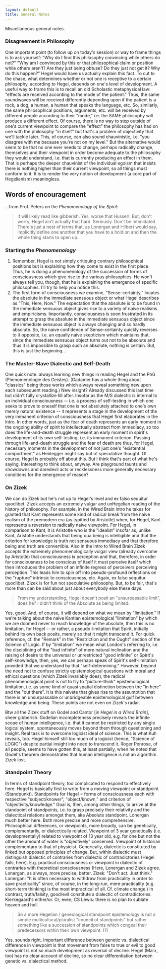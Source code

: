```yaml
---
layout: default
title: General Notes
---
```


Miscellaneous general notes.

### Disagreement in Philosophy
One important point (to follow up on today's session) or way to frame things is to ask yourself: "Why do I find this philosophy convincing while others do not?" "Why am I convinced by this or that philosophical claim or position while others aren't? Are they just being obtuse? Do they just not get it? Why do this happen?" Hegel would have us actually explain this fact. To cut to the chase, what determines whether or not one is receptive to a certain philosophy, according to Hegel, depends on one's level of development. A useful way to frame this is to recall an old Scholastic metaphysical law: "effects are received according to the mode of the patient." Thus, the same soundwaves will be received differently depending upon if the patient is a rock, a dog, a human, a human that speaks the language, etc. So, similarly, the same philosophical positions, arguments, etc. will be received by different people according to their "mode," i.e. the SAME philosophy will produce a different effect. Of course, there is no way to step outside of one's current viewpoint to compare the "effect" the philosophy has had on one with the philosophy "in itself" but that's a problem of objectivity that we'll tackle later. This, of course, can also sound chauvinistic, i.e. "you disagree with me because you're not on my level." But the alternative would seem to be that no one ever needs to change, perhaps radically change, themselves and their viewpoint in order become adequate to the philosophy they would understand, i.e. that is currently producing an effect in them. That is perhaps the deeper chauvinist of the individual egoism that insists there is nothing higher than their current viewpoint, so all things must conform to it. It is to render the very notion of development (a core part of Hegelianism) meaningless.

## Words of encouragement
...from Prof. Peters on the *Phenomenology of the Spirit*:

> It will likely read like gibberish. Yes, worse that Husserl. But, don't worry, Hegel ain't actually that hard. Seriously. Don't be intimidated. There's just a nest of terms that, as Lonergan and Hilbert would say, implicitly define one another that you have to a hold on and then the whole thing starts to open up.

### Starting the *Phenomenology*
1. Remember, Hegel is not simply critiquing contrary philosophical positions but is explaining how they come to exist in the first place. Thus, he is doing a phenomenology of the succession of forms of consciousness which give rise to the various philosophies. He won't always tell you, though, that he is explaining the emergence of specific philosophies. I'll try to help you notice this. 
2. The first form of consciousness we examine, "Sense-certainty," locates the absolute in the immediate sensuous object or what Hegel describes as "This, Here, Now." The expectation that the absolute is to be found in the immediate sensuous object gives rise to a variety of naive realisms and empiricisms. Importantly, consciousness is soon frustrated in its attempt to grasp the absolute in the immediate sensuous object since the immediate sensuous object is always changing and so hardly absolute. So, the naive confidence of Sense-certainty quickly reverses to it opposite, i.e. an equally naive skepticism which maintains that, since the immediate sensuous object turns out not to be absolute and thus it is impossible to grasp such an absolute, nothing is certain. But, this is just the beginning...

### The Master-Slave Dialectic and Self-Death
One quick note: always learning new things in reading Hegel and the PhG (Phenomenologie des Geistes). (Gadamer has a whole thing about "classics" being those works which always reveal something new upon each subsequent reading.) New insight? Already discussed this last time but didn't fully crystallize till after. Insofar as the M/S dialectic is internal to an individual consciousness -- i.e. a process of self-testing in which one seeks to prove to oneself that one is not absolutely attached to one's own merely natural existence -- it represents a stage in the development of the very immanent criterion of consciousness that Hegel first elaborates in the Intro. In other words, just as the fear of death represents an early moment in the ongoing ability of spirit to intellectually abstract from immediacy, so too does the life-and-death struggle represent an early moment in spirit's development of its own self-testing, i.e. its immanent criterion. Passing through life-and-death struggle and the fear of death are thus, for Hegel, necessary moments in the development of not just one's "existential comportment" as Heidegger might say but of speculative thought. Of course, Hegel is probably off about this. But I think that's part of what he's saying. Interesting to think about, anyway. Are playground taunts and showdowns and daredevil acts or recklessness more generally necessary conditions for the emergence of reason?

### On Zizek
We can do Zizek but he's not up to Hegel's level and ex falso sequitur quodlibet. Zizek accepts an extremely vulgar and unHegelian reading of the history of philosophy. For example, in the Wired Brain Intro he takes for granted that Kant represents some kind of radical break from the naive realism of the premodern era (as typified by Aristotle) when, for Hegel, Kant represents a reversion to radically naive viewpoint. For Hegel, in comparison to Kant, it is Aristotle who is the "idealist" insofar as, unlike Kant, Aristotle understands that being qua being is intelligible and that the criterion for knowledge is truth not sensuous immediacy and that therefore being and truth are convertible. Also in the Intro to Wired Brain Zizek accepts the extremely phenomenologically vulgar view (already overcome by Aristotle) that consciousness is perception and that, therefore, in order for consciousness to be conscious of itself it must perceive itself which then introduces the problem of an infinite regress of perceivers perceiving perception. This leads him to spin off into pseudo-profound reflections on the "rupture" intrinsic to consciousness, etc. Again, ex falso sequitur quodlibet. Zizek is for fun not speculative philosophy. But, to be fair, that's more than can be said about just about everybody else these days.

> From my understanding, Hegel doesn't posit an "unsurpassable limit", does he? I didn't think of the Absolute as being limited.

Yes, good. And, of course, it will depend on what we mean by "limitation." If we're talking about the naive Kantian epistemological "limitation" by which we are doomed never to reach knowledge of the absolute, then this is no limitation, for Hegel -- or rather, a pseudo-limitation that Spirit, initially behind its own back posits, merely so that it might transcend it.  For quick reference, cf. the "Remark" in the "Restriction and the Ought" section of the Science of Logic. If by "limitation" we mean what London's referring to, i.e. the disciplining of the "bad infinite" of mere natural inclination and the raising of desire to the universal or unrestricted "good infinite" or Spirit's self-knowledge, then, yes, we can perhaps speak of Spirit's self-limitation provided that we understand by that "self-determining." However, beyond the need not to confuse strictly epistemological questions with moral and ethical questions (which Zizek invariably does), the radical phenomenological point is not to try to "picture-think" epistemological limitation, i.e. as some kind of quasi spatial  distinction between the "in here" and the "out there". It is this naivete that gives rise to the assumption that there is an unsurpassable or unbridgeable epistemological gulf between knowledge and being. These points are not even on Zizek's radar.

Btw all the Zizek stuff on Godel and Cantor [in *Hegel in a Wired Brain*], sheer gibberish. Godelian incompleteness precisely reveals the infinite scope of human intelligence, i.e. that it cannot be restricted by any single logical system, spontaneously moves beyond them through questioning and insight. Real task is to overcome logicist ideal of science. This is what Kuh reveals, too. Hegel himself still too much of a logicist (hence, "Science of LOGIC") despite partial insight into need to transcend it. Roger Penrose, of all people, seems to have gotten this, at least partially, when he noted that Godel's theorem demonstrates that human intelligence is not an algorithm. Zizek lost.

### Standpoint Theory
In terms of standpoint theory, too complicated to respond to effectively here. Hegel is basically first to write from a moving viewpoint or standpoint (Standpunkt). Standpoints for Hegel = forms of consciousness each with respective "subject/knower", "object/known," and criterion of "objectivity/knowledge." Goal is, then, among other things, to arrive at the standpoint of standpoints, i.e. to grasp precisely their relativity and the dialectical relations amongst them, aka Absolute standpoint. Lonergan much better here. Both more precise and more comprehensive. Philosophical differences, or viewpoints, more broadly, can be genetically, complementarily, or dialectically related. Viewpoint of 3 year genetically (i.e. developmentally) related to viewpoint of 13 year old, e.g. for one but not the other the amount of water is "objectively" conserved. Viewpoint of historian complementary to that of physicist. Generically, dialectic is constituted by linked but opposed principles of change. But, within dialectic must distinguish dialectic of contraries from dialectic of contradictories (Hegel fails, here). E.g. practical consciousness or viewpoint in dialectic of contraries with theoretical consciousness (Here, Lonergan and Zizek agree. Lonergan, as always, more precise, better. Zizek: "Don't act. Just think." Lonergan: "It is often necessary to withdraw from practicality in order to save practicality" since, of course, in the long-run, mere practicality (e.g. short-term thinking) is the most impractical of all. Cf. climate change.) In contrast, truth/falsity, good/evil constitute a dialectic of contradictories. Kierkegaard's either/or. Or, even, CS Lewis: there is no plan to sublate heaven and hell.

> So a more Hegelian / geneological standpoint epistemology is not a simple multicultural/pluralist "council of standpoints" but rather something like a succession of standpoints which congeal their predecessors within their own viewpoint. (?)

Yes, sounds right. Important difference between genetic vs. dialectical difference in viewpoint is that movement from false to true or evil to good viewpoint is not so much development as reversal of decline. Hegel (Marx, too) has no clear account of decline, so no clear differentiation between genetic vs. dialectical method.